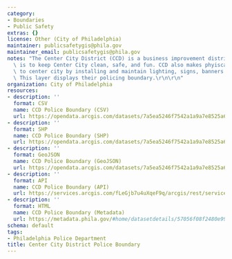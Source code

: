 ```yaml
---
category:
- Boundaries
- Public Safety
extras: {}
license: Other (City of Philadelphia)
maintainer: publicsafetygis@phila.gov
maintainer_email: publicsafetygis@phila.gov
notes: "The Center City District (CCD) is a business improvement district. The mission\
  \ is to keep Center City clean, safe, and fun. CCD also makes phyiscal improvements\
  \ to center city by installing and maintain lighting, signs, banners trees and landscape.\
  \ This layer displays their policing boundary.\r\n\r\n"
organization: City of Philadelphia
resources:
- description: ''
  format: CSV
  name: CCD Police Boundary (CSV)
  url: https://opendata.arcgis.com/datasets/7a5ea5246f7542a1a9a7e8525a6b3a1b_0.csv
- description: ''
  format: SHP
  name: CCD Police Boundary (SHP)
  url: https://opendata.arcgis.com/datasets/7a5ea5246f7542a1a9a7e8525a6b3a1b_0.zip
- description: ''
  format: GeoJSON
  name: CCD Police Boundary (GeoJSON)
  url: https://opendata.arcgis.com/datasets/7a5ea5246f7542a1a9a7e8525a6b3a1b_0.geojson
- description: ''
  format: API
  name: CCD Police Boundary (API)
  url: https://services.arcgis.com/fLeGjb7u4uXqeF9q/arcgis/rest/services/CCD_POLICE/FeatureServer/0/query?outFields=*&where=1%3D1
- description: ''
  format: HTML
  name: CCD Police Boundary (Metadata)
  url: https://metadata.phila.gov/#home/datasetdetails/57056f08f2480e9908b580e6/representationdetails/57056f08f2480e9908b580e8/
schema: default
tags:
- Philadelphia Police Department
title: Center City District Police Boundary
---
```

